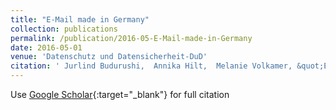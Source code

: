 ```yaml
---
title: "E-Mail made in Germany"
collection: publications
permalink: /publication/2016-05-E-Mail-made-in-Germany
date: 2016-05-01
venue: 'Datenschutz und Datensicherheit-DuD'
citation: ' Jurlind Budurushi,  Annika Hilt,  Melanie Volkamer, &quot;E-Mail made in Germany.&quot; Datenschutz und Datensicherheit-DuD, 2016.'
---
```

Use [Google Scholar](https://scholar.google.com/scholar?q=E+Mail+made+in+Germany){:target="_blank"} for full citation